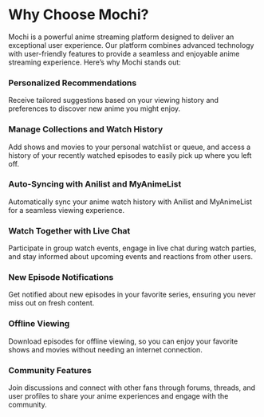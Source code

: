 # Why Choose Mochi?

Mochi is a powerful anime streaming platform designed to deliver an exceptional user experience. Our platform combines advanced technology with user-friendly features to provide a seamless and enjoyable anime streaming experience. Here’s why Mochi stands out:

### Personalized Recommendations
Receive tailored suggestions based on your viewing history and preferences to discover new anime you might enjoy.

### Manage Collections and Watch History
Add shows and movies to your personal watchlist or queue, and access a history of your recently watched episodes to easily pick up where you left off.

### Auto-Syncing with Anilist and MyAnimeList
Automatically sync your anime watch history with Anilist and MyAnimeList for a seamless viewing experience.

### Watch Together with Live Chat
Participate in group watch events, engage in live chat during watch parties, and stay informed about upcoming events and reactions from other users.

### New Episode Notifications
Get notified about new episodes in your favorite series, ensuring you never miss out on fresh content.

### Offline Viewing
Download episodes for offline viewing, so you can enjoy your favorite shows and movies without needing an internet connection.

### Community Features
Join discussions and connect with other fans through forums, threads, and user profiles to share your anime experiences and engage with the community.